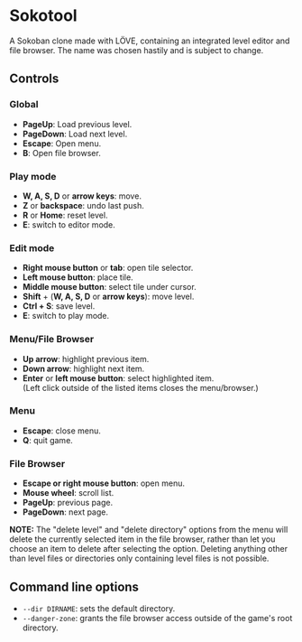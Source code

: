 # Sokotool

A Sokoban clone made with LÖVE, containing an integrated level editor
and file browser. The name was chosen hastily and is subject to change.

## Controls

### Global
* **PageUp**: Load previous level.
* **PageDown**: Load next level.
* **Escape**: Open menu.
* **B**: Open file browser.

### Play mode

* **W, A, S, D** or **arrow keys**: move.
* **Z** or **backspace**: undo last push.
* **R** or **Home**: reset level.
* **E**: switch to editor mode.

### Edit mode

* **Right mouse button** or **tab**: open tile selector.
* **Left mouse button**: place tile.
* **Middle mouse button**: select tile under cursor.
* **Shift** + (**W, A, S, D** or **arrow keys**): move level.
* **Ctrl + S**: save level.
* **E**: switch to play mode.

### Menu/File Browser
* **Up arrow**: highlight previous item.
* **Down arrow**: highlight next item.
* **Enter** or **left mouse button**: select highlighted item.  
  (Left click outside of the listed items closes the menu/browser.)

### Menu
* **Escape**: close menu.
* **Q**: quit game.

### File Browser
* **Escape or right mouse button**: open menu.
* **Mouse wheel**: scroll list.
* **PageUp**: previous page.
* **PageDown**: next page.

**NOTE:** The "delete level" and "delete directory" options from the menu will
delete the currently selected item in the file browser, rather than let you
choose an item to delete after selecting the option. Deleting anything other
than level files or directories only containing level files is not possible.

## Command line options
* `--dir DIRNAME`: sets the default directory.
* `--danger-zone`: grants the file browser access outside
  of the game's root directory.
